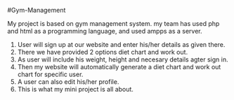 #Gym-Management

My project is based on gym management system. my team has used php and html as a programming language,
and used ampps as a server.

1. User will sign up at our website and enter his/her details as given there.
2. There we have provided 2 options diet chart and work out.
3. As user will include his weight, height and necesary details agter sign in.
4. Then my website will automatically generate a diet chart and work out chart for specific user.
5. A user can also edit his/her profile.
6. This is what my mini project is all about.
